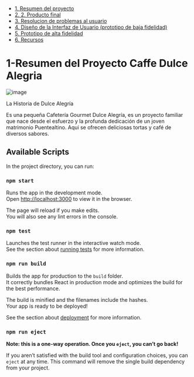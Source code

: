 - [1. Resumen del proyecto](#1-Resumen-del-Proyecto)
- [2. 2. Producto final ](#2-Principales-usuarios-del-producto)
- [3. Resolucion de problemas al usuario](#3-Resolucion-de-problemas-al-usuario)
- [4. Diseño de la Interfaz de Usuario (prototipo de baja fidelidad)](#4-Diseño-de-la-Interfaz-de-Usuario)
- [5. Prototipo de alta fidelidad](#5-Prototipo-de-alta-fidelidad)
- [6. Recursos](#6-Recursos)


# 1-Resumen del Proyecto Caffe Dulce Alegria

![image](https://user-images.githubusercontent.com/66626147/101999842-ae8f9e80-3cbf-11eb-8410-de7d99e73c16.png)

La Historia de Dulce Alegría

Es una pequeña Cafetería Gourmet Dulce Alegría, es un proyecto familiar que nace desde el esfuerzo y la profunda dedicación de un joven matrimonio Puentealtino. Aqui se ofrecen deliciosas tortas y café de diversos sabores. 

## Available Scripts

In the project directory, you can run:

### `npm start`

Runs the app in the development mode.\
Open [http://localhost:3000](http://localhost:3000) to view it in the browser.

The page will reload if you make edits.\
You will also see any lint errors in the console.

### `npm test`

Launches the test runner in the interactive watch mode.\
See the section about [running tests](https://facebook.github.io/create-react-app/docs/running-tests) for more information.

### `npm run build`

Builds the app for production to the `build` folder.\
It correctly bundles React in production mode and optimizes the build for the best performance.

The build is minified and the filenames include the hashes.\
Your app is ready to be deployed!

See the section about [deployment](https://facebook.github.io/create-react-app/docs/deployment) for more information.

### `npm run eject`

**Note: this is a one-way operation. Once you `eject`, you can’t go back!**

If you aren’t satisfied with the build tool and configuration choices, you can `eject` at any time. This command will remove the single build dependency from your project.

